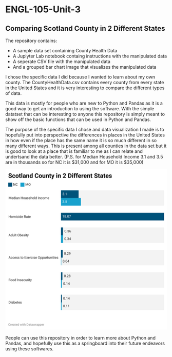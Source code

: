 # ENGL-105-Unit-3
## Comparing Scotland County in 2 Different States

The repository contains: 
- A sample data set containing County Health Data
- A Jupiyter Lab notebook containg instructions with the manipulated data
- A seperate CSV file with the manipulated data
- And  a grouped bar chart image that visualizes the manipulated data

I chose the specific data I did because I wanted to learn about my own county. The CountyHealthData.csv contains every county from every state in the United States and it is very interesting to compare the different types of data.

This data is mostly for people who are new to Python and Pandas as it is a good way to get an introduction to using the software. With the simple datatset that can be interesting to anyone this repository is simply meant to show off the basic functions that can be used in Python and Pandas.

The purpose of the specific data I chose and data visualization I made is to hopefully put into perspective the differences in places in the United States in how even if the place has the same name it is so much different in so many different ways. This is present among all counties in the data set but it is good to look at a place that is familiar to me as I can relate and undertsand the data better. (P.S. for Median Household Income 3.1 and 3.5 are in thousands so for NC it is $31,000 and for MO it is $35,000)

![Data](Data_Visualization.png)

People can use this repository in order to learn more about Python and Pandas, and hopefully use this as a springboard into their future endeavors using these softwares.
